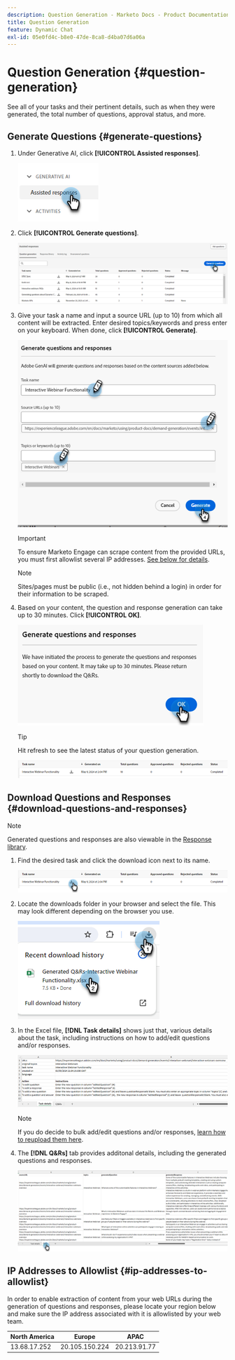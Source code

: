 ```yaml
---
description: Question Generation - Marketo Docs - Product Documentation
title: Question Generation
feature: Dynamic Chat
exl-id: 05e0fd4c-b8e0-47de-8ca8-d4ba07d6a06a
---
```

# Question Generation {#question-generation}

See all of your tasks and their pertinent details, such as when they were generated, the total number of questions, approval status, and more.

## Generate Questions {#generate-questions}

1. Under Generative AI, click **[!UICONTROL Assisted responses]**.

   ![](assets/question-generation-1.png)

1. Click **[!UICONTROL Generate questions]**.

   ![](assets/question-generation-2.png)

1. Give your task a name and input a source URL (up to 10) from which all content will be extracted. Enter desired topics/keywords and press enter on your keyboard. When done, click **[!UICONTROL Generate]**.

   ![](assets/question-generation-3.png)

   >[!IMPORTANT]
   >
   >To ensure Marketo Engage can scrape content from the provided URLs, you must first allowlist several IP addresses. [See below for details](#ip-addresses-to-allowlist).

   >[!NOTE]
   >
   >Sites/pages must be public (i.e., not hidden behind a login) in order for their information to be scraped.

1. Based on your content, the question and response generation can take up to 30 minutes. Click **[!UICONTROL OK]**.

   ![](assets/question-generation-4.png)

   >[!TIP]
   >
   >Hit refresh to see the latest status of your question generation.

   ![](assets/question-generation-5.png)

## Download Questions and Responses {#download-questions-and-responses}

>[!NOTE]
>
>Generated questions and responses are also viewable in the [Response library](/help/marketo/product-docs/demand-generation/dynamic-chat/generative-ai/response-library.md).

1. Find the desired task and click the download icon next to its name.

   ![](assets/question-generation-6.png)

1. Locate the downloads folder in your browser and select the file. This may look different depending on the browser you use.

   ![](assets/question-generation-7.png)

1. In the Excel file, **[!DNL Task details]** shows just that, various details about the task, including instructions on how to add/edit questions and/or responses. 

   ![](assets/question-generation-8.png)

   >[!NOTE]
   >
   >If you do decide to bulk add/edit questions and/or responses, [learn how to reupload them here](/help/marketo/product-docs/demand-generation/dynamic-chat/generative-ai/response-library.md).

1. The **[!DNL Q&Rs]** tab provides additonal details, including the generated questions and responses. 

   ![](assets/question-generation-9.png)

## IP Addresses to Allowlist {#ip-addresses-to-allowlist}

In order to enable extraction of content from your web URLs during the generation of questions and responses, please locate your region below and make sure the IP address associated with it is allowlisted by your web team.

<table width=450>
<thead>
  <tr>
    <th>North America</th>
    <th>Europe</th>
    <th>APAC</th>
  </tr>
</thead>
<tbody>
  <tr>
    <td>13.68.17.252</td>
    <td>20.105.150.224</td>
    <td>20.213.91.77</td>
  </tr>
</tbody>
</table>
